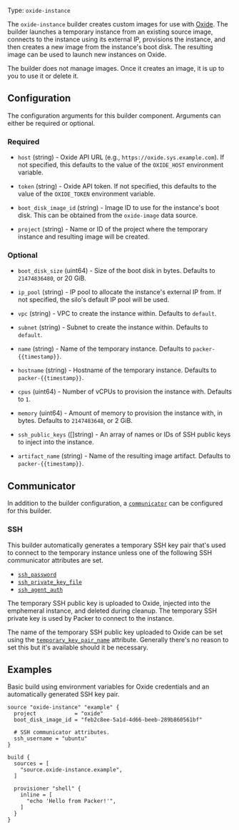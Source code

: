 Type: `oxide-instance`

<!-- Code generated from the comments of the Builder struct in component/builder/instance/builder.go; DO NOT EDIT MANUALLY -->

The `oxide-instance` builder creates custom images for use with
[Oxide](https://oxide.computer). The builder launches a temporary instance
from an existing source image, connects to the instance using its external
IP, provisions the instance, and then creates a new image from the instance's
boot disk. The resulting image can be used to launch new instances on Oxide.

The builder does not manage images. Once it creates an image, it is up to you
to use it or delete it.

<!-- End of code generated from the comments of the Builder struct in component/builder/instance/builder.go; -->


## Configuration

<!-- Code generated from the comments of the Config struct in component/builder/instance/config.go; DO NOT EDIT MANUALLY -->

The configuration arguments for this builder component. Arguments can
either be required or optional.

<!-- End of code generated from the comments of the Config struct in component/builder/instance/config.go; -->


### Required

<!-- Code generated from the comments of the Config struct in component/builder/instance/config.go; DO NOT EDIT MANUALLY -->

- `host` (string) - Oxide API URL (e.g., `https://oxide.sys.example.com`). If not specified, this
  defaults to the value of the `OXIDE_HOST` environment variable.

- `token` (string) - Oxide API token. If not specified, this defaults to the value of the
  `OXIDE_TOKEN` environment variable.

- `boot_disk_image_id` (string) - Image ID to use for the instance's boot disk. This can be obtained from the
  `oxide-image` data source.

- `project` (string) - Name or ID of the project where the temporary instance and resulting image
  will be created.

<!-- End of code generated from the comments of the Config struct in component/builder/instance/config.go; -->


### Optional

<!-- Code generated from the comments of the Config struct in component/builder/instance/config.go; DO NOT EDIT MANUALLY -->

- `boot_disk_size` (uint64) - Size of the boot disk in bytes. Defaults to `21474836480`, or 20 GiB.

- `ip_pool` (string) - IP pool to allocate the instance's external IP from. If not specified, the
  silo's default IP pool will be used.

- `vpc` (string) - VPC to create the instance within. Defaults to `default`.

- `subnet` (string) - Subnet to create the instance within. Defaults to `default`.

- `name` (string) - Name of the temporary instance. Defaults to `packer-{{timestamp}}`.

- `hostname` (string) - Hostname of the temporary instance. Defaults to `packer-{{timestamp}}`.

- `cpus` (uint64) - Number of vCPUs to provision the instance with. Defaults to `1`.

- `memory` (uint64) - Amount of memory to provision the instance with, in bytes. Defaults to
  `2147483648`, or 2 GiB.

- `ssh_public_keys` ([]string) - An array of names or IDs of SSH public keys to inject into the instance.

- `artifact_name` (string) - Name of the resulting image artifact. Defaults to `packer-{{timestamp}}`.

<!-- End of code generated from the comments of the Config struct in component/builder/instance/config.go; -->


## Communicator

In addition to the builder configuration, a
[`communicator`](/docs/communicators) can be configured for this builder.

### SSH

This builder automatically generates a temporary SSH key pair that's used to
connect to the temporary instance unless one of the following SSH communicator
attributes are set.

- [`ssh_password`](/docs/communicators/ssh#ssh_password)
- [`ssh_private_key_file`](/docs/communicators/ssh#ssh_private_key_file)
- [`ssh_agent_auth`](/docs/communicators/ssh#ssh_agent_auth)

The temporary SSH public key is uploaded to Oxide, injected into the emphemeral
instance, and deleted during cleanup. The temporary SSH private key is used by
Packer to connect to the instance.

The name of the temporary SSH public key uploaded to Oxide can be set using the
[`temporary_key_pair_name`](/docs/communicators/ssh#temporary_key_pair_name)
attribute. Generally there's no reason to set this but it's available should it
be necessary.

## Examples

Basic build using environment variables for Oxide credentials and an
automatically generated SSH key pair.

```hcl
source "oxide-instance" "example" {
  project            = "oxide"
  boot_disk_image_id = "feb2c8ee-5a1d-4d66-beeb-289b860561bf"

  # SSH communicator attributes.
  ssh_username = "ubuntu"
}

build {
  sources = [
    "source.oxide-instance.example",
  ]

  provisioner "shell" {
    inline = [
      "echo 'Hello from Packer!'",
    ]
  }
}
```
